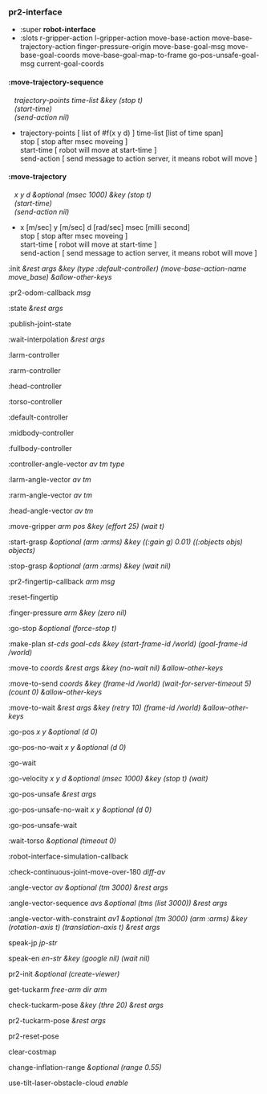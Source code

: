 ### pr2-interface
- :super **robot-interface**
- :slots r-gripper-action l-gripper-action move-base-action move-base-trajectory-action finger-pressure-origin move-base-goal-msg move-base-goal-coords move-base-goal-map-to-frame go-pos-unsafe-goal-msg current-goal-coords 



#### :move-trajectory-sequence
&nbsp;&nbsp;&nbsp;*trajectory-points* *time-list* *&key* *(stop t)* <br>&nbsp;&nbsp;&nbsp;*(start-time)* <br>&nbsp;&nbsp;&nbsp;*(send-action nil)* 

- trajectory-points [ list of #f(x y d) ] time-list [list of time span] <br>
stop [ stop after msec moveing ] <br>
start-time [ robot will move at start-time ] <br>
send-action [ send message to action server, it means robot will move ] <br>


#### :move-trajectory
&nbsp;&nbsp;&nbsp;*x* *y* *d* *&optional* *(msec 1000)* *&key* *(stop t)* <br>&nbsp;&nbsp;&nbsp;*(start-time)* <br>&nbsp;&nbsp;&nbsp;*(send-action nil)* 

-  x [m/sec] y [m/sec] d [rad/sec] msec [milli second] <br>
stop [ stop after msec moveing ] <br>
start-time [ robot will move at start-time ] <br>
send-action [ send message to action server, it means robot will move ] <br>


:init *&rest* *args* *&key* *(type :default-controller)* *(move-base-action-name move_base)* *&allow-other-keys* 

:pr2-odom-callback *msg* 

:state *&rest* *args* 

:publish-joint-state 

:wait-interpolation *&rest* *args* 

:larm-controller 

:rarm-controller 

:head-controller 

:torso-controller 

:default-controller 

:midbody-controller 

:fullbody-controller 

:controller-angle-vector *av* *tm* *type* 

:larm-angle-vector *av* *tm* 

:rarm-angle-vector *av* *tm* 

:head-angle-vector *av* *tm* 

:move-gripper *arm* *pos* *&key* *(effort 25)* *(wait t)* 

:start-grasp *&optional* *(arm :arms)* *&key* *((:gain g) 0.01)* *((:objects objs) objects)* 

:stop-grasp *&optional* *(arm :arms)* *&key* *(wait nil)* 

:pr2-fingertip-callback *arm* *msg* 

:reset-fingertip 

:finger-pressure *arm* *&key* *(zero nil)* 

:go-stop *&optional* *(force-stop t)* 

:make-plan *st-cds* *goal-cds* *&key* *(start-frame-id /world)* *(goal-frame-id /world)* 

:move-to *coords* *&rest* *args* *&key* *(no-wait nil)* *&allow-other-keys* 

:move-to-send *coords* *&key* *(frame-id /world)* *(wait-for-server-timeout 5)* *(count 0)* *&allow-other-keys* 

:move-to-wait *&rest* *args* *&key* *(retry 10)* *(frame-id /world)* *&allow-other-keys* 

:go-pos *x* *y* *&optional* *(d 0)* 

:go-pos-no-wait *x* *y* *&optional* *(d 0)* 

:go-wait 

:go-velocity *x* *y* *d* *&optional* *(msec 1000)* *&key* *(stop t)* *(wait)* 

:go-pos-unsafe *&rest* *args* 

:go-pos-unsafe-no-wait *x* *y* *&optional* *(d 0)* 

:go-pos-unsafe-wait 

:wait-torso *&optional* *(timeout 0)* 

:robot-interface-simulation-callback 

:check-continuous-joint-move-over-180 *diff-av* 

:angle-vector *av* *&optional* *(tm 3000)* *&rest* *args* 

:angle-vector-sequence *avs* *&optional* *(tms (list 3000))* *&rest* *args* 

:angle-vector-with-constraint *av1* *&optional* *(tm 3000)* *(arm :arms)* *&key* *(rotation-axis t)* *(translation-axis t)* *&rest* *args* 


speak-jp *jp-str* 

speak-en *en-str* *&key* *(google nil)* *(wait nil)* 

pr2-init *&optional* *(create-viewer)* 

get-tuckarm *free-arm* *dir* *arm* 

check-tuckarm-pose *&key* *(thre 20)* *&rest* *args* 

pr2-tuckarm-pose *&rest* *args* 

pr2-reset-pose 

clear-costmap 

change-inflation-range *&optional* *(range 0.55)* 

use-tilt-laser-obstacle-cloud *enable* 


